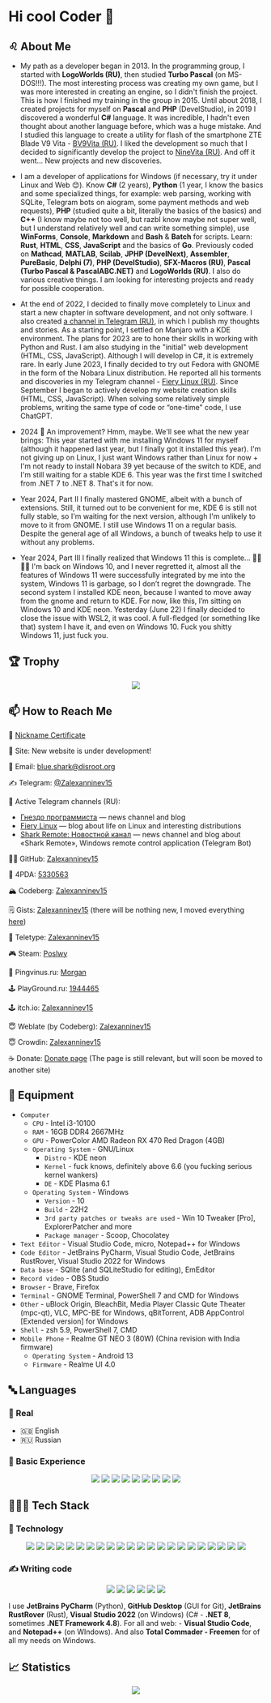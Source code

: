 # Hi cool Coder 🤘

## ♌ About Me

- My path as a developer began in 2013. In the programming group, I started with **LogoWorlds (RU)**, then studied **Turbo Pascal** (on MS-DOS!!!). The most interesting process was creating my own game, but I was more interested in creating an engine, so I didn't finish the project. This is how I finished my training in the group in 2015. Until about 2018, I created projects for myself on **Pascal** and **PHP** (DevelStudio), in 2019 I discovered a wonderful **C#** language. It was incredible, I hadn't even thought about another language before, which was a huge mistake. And I studied this language to create a utility for flash of the smartphone ZTE Blade V9 Vita - [BV9Vita (RU)](https://4pda.to/forum/index.php?showtopic=952274&view=findpost&p=88382383). I liked the development so much that I decided to significantly develop the project to [NineVita (RU)](https://4pda.to/forum/index.php?showtopic=952274&view=findpost&p=91409816). And off it went... New projects and new discoveries.

- I am a developer of applications for Windows (if necessary, try it under Linux and Web 😊). Know **C#** (2 years), **Python** (1 year, I know the basics and some specialized things, for example: web parsing, working with SQLite, Telegram bots on aiogram, some payment methods and web requests), **PHP** (studied quite a bit, literally the basics of the basics) and **C++** (I know maybe not too well, but razbI know maybe not super well, but I understand relatively well and can write something simple), use **WinForms**, **Console**, **Markdown** and **Bash** & **Batch** for scripts. Learn: **Rust**, **HTML**, **CSS**, **JavaScript** and the basics of **Go**. Previously coded on **Mathcad**, **MATLAB**, **Scilab**, **JPHP (DevelNext)**, **Assembler**, **PureBasic**, **Delphi (7)**, **PHP (DevelStudio)**, **SFX-Macros (RU)**, **Pascal (Turbo Pascal & PascalABC.NET)** and **LogoWorlds (RU)**. I also do various creative things. I am looking for interesting projects and ready for possible cooperation.

- At the end of 2022, I decided to finally move completely to Linux and start a new chapter in software development, and not only software. I also created [a channel in Telegram (RU)](https://ttttt.me/FieryLinux), in which I publish my thoughts and stories. As a starting point, I settled on Manjaro with a KDE environment. The plans for 2023 are to hone their skills in working with Python and Rust. I am also studying in the "initial" web development (HTML, CSS, JavaScript). Although I will develop in C#, it is extremely rare. In early June 2023, I finally decided to try out Fedora with GNOME in the form of the Nobara Linux distribution. He reported all his torments and discoveries in my Telegram channel - [Fiery Linux (RU)](https://ttttt.me/FieryLinux). Since September I began to actively develop my website creation skills (HTML, CSS, JavaScript). When solving some relatively simple problems, writing the same type of code or “one-time” code, I use ChatGPT.

* 2024 👀 An improvement? Hmm, maybe. We'll see what the new year brings: This year started with me installing Windows 11 for myself (although it happened last year, but I finally got it installed this year). I'm not giving up on Linux, I just want Windows rather than Linux for now + I'm not ready to install Nobara 39 yet because of the switch to KDE, and I'm still waiting for a stable KDE 6. This year was the first time I switched from .NET 7 to .NET 8. That's it for now.

* Year 2024, Part II
I finally mastered GNOME, albeit with a bunch of extensions. Still, it turned out to be convenient for me, KDE 6 is still not fully stable, so I'm waiting for the next version, although I'm unlikely to move to it from GNOME. I still use Windows 11 on a regular basis. Despite the general age of all Windows, a bunch of tweaks help to use it without any problems.

* Year 2024, Part III
I finally realized that Windows 11 this is complete... 🤬🤬🤬🤬
I'm back on Windows 10, and I never regretted it, almost all the features of Windows 11 were successfully integrated by me into the system, Windows 11 is garbage, so I don’t regret the downgrade. The second system I installed KDE neon, because I wanted to move away from the gnome and return to KDE. For now, like this, I’m sitting on Windows 10 and KDE neon. Yesterday (June 22) I finally decided to close the issue with WSL2, it was cool. A full-fledged (or something like that) system I have it, and even on Windows 10. Fuck you shitty Windows 11, just fuck you.
 
## 🏆 Trophy

<p align="center">
   <img src="https://github-profile-trophy.vercel.app/?username=Zalexanninev15&theme=algolia&no-frame=true&margin-w=7&margin-h=7&rank=A,AAA,AA,B,BB,BBB,SECRET&row=2&column=3)">
</p>


## 📫 How to Reach Me

  🤠 [Nickname Certificate](https://mynickname.com/en/Zalexanninev15)

  👤 Site: New website is under development!

  📨 Email: [blue.shark@disroot.org](mailto:blue.shark@disroot.org)
  
  ✍ Telegram: [@Zalexanninev15](https://t.me/Zalexanninev15)

  📰 Active Telegram channels (RU):
  - [Гнездо программиста](https://ttttt.me/Zalexanninev15_News) — news channel and blog
  - [Fiery Linux](https://ttttt.me/FieryLinux) — blog about life on Linux and interesting distributions
  - [Shark Remote: Новостной канал](https://ttttt.me/NewsWiT) — news channel and blog about «Shark Remote», Windows remote control application (Telegram Bot)

  👨‍💻 GitHub: [Zalexanninev15](https://github.com/Zalexanninev15)
  
  📱 4PDA: [5330563](https://4pda.ru/forum/index.php?showuser=5330563)

  🏔 Codeberg: [Zalexanninev15](https://codeberg.org/Zalexanninev15)

  🗒️ Gists: [Zalexanninev15](https://gist.github.com/Zalexanninev15) (there will be nothing new, I moved everything [here](https://codeberg.org/Zalexanninev15/Scripts-and-snippets))

  📝 Teletype: [Zalexanninev15](https://teletype.in/@zalexanninev15)

  🎮 Steam: [Poslwy](https://steamcommunity.com/id/Poslwy)
  
  🐧 Pingvinus.ru: [Morgan](https://pingvinus.ru/user/morgan)

  🕹️ PlayGround.ru: [1944465](https://users.playground.ru/1944465)

  🕹 itch.io: [Zalexanninev15](https://zalexanninev15.itch.io)

  😇 Weblate (by Codeberg): [Zalexanninev15](https://translate.codeberg.org/user/Zalexanninev15)
  
  😇 Crowdin: [Zalexanninev15](https://crowdin.com/profile/Zalexanninev15)

  ☕️ Donate: [Donate page](https://teletype.in/@zalexanninev15/donate) (The page is still relevant, but will soon be moved to another site)

## 🧰 Equipment

- `Computer`
  - `CPU` - Intel i3-10100
  - `RAM` - 16GB DDR4 2667MHz
  - `GPU` - PowerColor AMD Radeon RX 470 Red Dragon (4GB)
  - `Operating System` - GNU/Linux
    - `Distro` - KDE neon
    - `Kernel` - fuck knows, definitely above 6.6 (you fucking serious kernel wankers)
    - `DE` - KDE Plasma 6.1
  - `Operating System` - Windows
    - `Version` - 10
    - `Build` - 22H2
    - `3rd party patches or tweaks are used` - Win 10 Tweaker [Pro], ExplorerPatcher and more
    - `Package manager` - Scoop, Chocolatey
- `Text Editor` - Visual Studio Code, micro, Notepad++ for Windows
- `Code Editor` - JetBrains PyCharm, Visual Studio Code, JetBrains RustRover, Visual Studio 2022 for Windows
- `Data base` - SQlite (and SQLiteStudio for editing), EmEditor
- `Record video` - OBS Studio
- `Browser` - Brave, Firefox
- `Terminal` - GNOME Terminal, PowerShell 7 and CMD for Windows
- `Other` - uBlock Origin, BleachBit, Media Player Classic Qute Theater (mpc-qt), VLC, MPC-BE for Windows, qBitTorrent, ADB AppControl [Extended version] for Windows
- `Shell` - zsh 5.9, PowerShell 7, CMD
- `Mobile Phone` - Realme GT NEO 3 (80W) (China revision with India firmware)
  - `Operating System` - Android 13
  - `Firmware` - Realme UI 4.0

## 🔤 Languages

### 👥 Real

- 🇬🇧 English
- 🇷🇺 Russian

### 📖 Basic Experience

<p align="center">
   <span>
  <img src="https://img.shields.io/badge/rust-%23000000.svg?&style=for-the-badge&logo=rust&logoColor=white" />
  <img src="https://img.shields.io/badge/python-%233776AB.svg?&style=for-the-badge&logo=python&logoColor=white" />
  <img src="https://img.shields.io/badge/C%23-%23239120.svg?&style=for-the-badge&logo=csharp&logoColor=white" />
  <img src="https://img.shields.io/badge/HTML-%23E34F26.svg?style=for-the-badge&logo=html5&logoColor=white"/>
  <img src="https://img.shields.io/badge/CSS-%231572B6.svg?style=for-the-badge&logo=css3&logoColor=white"/>
  <img src="https://img.shields.io/badge/JavaScript-%23F7DF1E.svg?style=for-the-badge&logo=javascript&logoColor=black"/>
  <img src="https://img.shields.io/badge/GNU_Bash-%234EAA25.svg?&style=for-the-badge&logo=gnubash&logoColor=black" />
  <img src="https://img.shields.io/badge/php-%23777BB4.svg?&style=for-the-badge&logo=php&logoColor=white" />
  <img src="https://img.shields.io/badge/c++-%2300599C.svg?style=for-the-badge&logo=c%2B%2B&logoColor=white" />
</span>
</p>

## 👨🏻‍💻 Tech Stack

### 🧠 Technology

<p align="center">
<span>
  <img src="https://img.shields.io/badge/chatGPT-74aa9c?style=for-the-badge&logo=openai&logoColor=white" />
    <img src="https://img.shields.io/badge/.NET-%23512BD4.svg?&style=for-the-badge&logo=dotnet&logoColor=white" />
    <img src="https://img.shields.io/badge/Windows_API-%230078D4.svg?&style=for-the-badge&logo=windowsxp&logoColor=white" />
    <img src="https://img.shields.io/badge/PyPI-%233775A9.svg?&style=for-the-badge&logo=pypi&logoColor=white" />
      <img src="https://img.shields.io/badge/PySide-%2341CD52.svg?&style=for-the-badge&logo=qt&logoColor=white" />
  <img src="https://img.shields.io/badge/telegram_bot_api-%2326A5E4.svg?&style=for-the-badge&logo=telegram&logoColor=white" />
  <img src="https://img.shields.io/badge/sqlite-%2307405e.svg?style=for-the-badge&logo=sqlite&logoColor=white">
    <img src="https://img.shields.io/badge/markdown-%23000000.svg?&style=for-the-badge&logo=markdown&logoColor=white" />
    <img src="https://img.shields.io/badge/insomnia-%234000BF.svg?&style=for-the-badge&logo=insomnia&logoColor=white" />
  <img src="https://img.shields.io/badge/github-%23181717.svg?&style=for-the-badge&logo=github&logoColor=white" />
    <img src="https://img.shields.io/badge/codeberg-%232185D0.svg?&style=for-the-badge&logo=codeberg&logoColor=white" />
    <img src="https://img.shields.io/badge/virustotal-%23394EFF.svg?&style=for-the-badge&logo=virustotal&logoColor=white" />
     <img src="https://img.shields.io/badge/virtualbox-%23183A61.svg?&style=for-the-badge&logo=virtualbox&logoColor=white" />
     <img src="https://img.shields.io/badge/vmware_workstation_pro-%23607078.svg?&style=for-the-badge&logo=vmware&logoColor=white" />
 <img src="https://img.shields.io/badge/bootstrap-%23563D7C.svg?style=for-the-badge&logo=bootstrap&logoColor=white">
    <img src="https://img.shields.io/badge/wireguard-%2388171A.svg?&style=for-the-badge&logo=wireguard&logoColor=white" />
  <img src="https://img.shields.io/badge/.ENV-%23ECD53F.svg?&style=for-the-badge&logo=dotenv&logoColor=black" />
  <img src="https://img.shields.io/badge/wireshark-%231679A7.svg?&style=for-the-badge&logo=wireshark&logoColor=white" />
    <img src="https://img.shields.io/badge/selenium-%2343B02A.svg?&style=for-the-badge&logo=selenium&logoColor=white" />
    <img src="https://img.shields.io/badge/powershell-%235391FE.svg?&style=for-the-badge&logo=powershell&logoColor=white" />
  <img src="https://img.shields.io/badge/figma-%23F24E1E.svg?style=for-the-badge&logo=figma&logoColor=white">
    <img src="https://img.shields.io/badge/telegraph-%23FAFAFA.svg?&style=for-the-badge&logo=telegraph&logoColor=black" />
</span>
</p>

### ✍️ Writing code

<p align="center">
<span>
        <img src="https://img.shields.io/badge/Visual_Studio_Code-%23007ACC.svg?&style=for-the-badge&logo=visualstudiocode&logoColor=white" />
        <img src="https://img.shields.io/badge/pycharm-ABEFB8.svg?&style=for-the-badge&logo=pycharm&logoColor=black" />
        <img src="https://img.shields.io/badge/GitHub_Desktop-24292E?style=for-the-badge&logo=github&logoColor=#692786" />
        <img src="https://img.shields.io/badge/Visual_Studio_2022-473EA3?style=for-the-badge&logo=visualstudio&logoColor=#8661C5" />
        <img src="https://img.shields.io/badge/Notepad++-A9F37E?style=for-the-badge&logo=notepadplusplus&logoColor=black" />
        <img src="https://img.shields.io/badge/RustRover-000000.svg?&style=for-the-badge&logo=Rust&logoColor=white" />
</span>
</p>

I use **JetBrains PyCharm** (Python), **GitHub Desktop** (GUI for Git), **JetBrains RustRover** (Rust), **Visual Studio 2022** (on Windows) (C# - **.NET 8**, sometimes **.NET Framework 4.8**). For all and web: - **Visual Studio Code**, and **Notepad++** (on WIndows). And also **Total Commader - Freemen** for of all my needs on Windows.

## 📈 Statistics

<p align="center">
<img align="center" src="https://raw.githubusercontent.com/Zalexanninev15/Zalexanninev15/92458ef87c799d568fe63bd3bf5768b52887f891/images/userstats.svg" />
</p>
